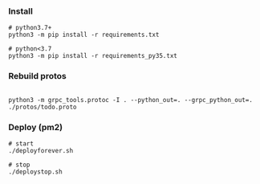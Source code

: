 
### Install
```shell
# python3.7+
python3 -m pip install -r requirements.txt

# python<3.7
python3 -m pip install -r requirements_py35.txt

```

### Rebuild protos
```shell

python3 -m grpc_tools.protoc -I . --python_out=. --grpc_python_out=. ./protos/todo.proto

```

### Deploy (pm2)
```shell
# start
./deployforever.sh

# stop
./deploystop.sh

```

